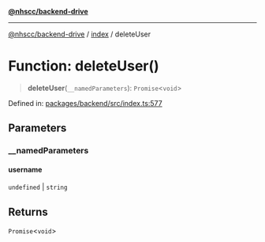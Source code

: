 [**@nhscc/backend-drive**](../../README.md)

***

[@nhscc/backend-drive](../../README.md) / [index](../README.md) / deleteUser

# Function: deleteUser()

> **deleteUser**(`__namedParameters`): `Promise`\<`void`\>

Defined in: [packages/backend/src/index.ts:577](https://github.com/nhscc/drive.api.hscc.bdpa.org/blob/df5b4b7c72e05ed9c30cb0da8579abce7387b8fa/packages/backend/src/index.ts#L577)

## Parameters

### \_\_namedParameters

#### username

`undefined` \| `string`

## Returns

`Promise`\<`void`\>
